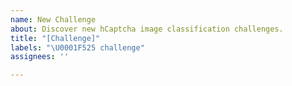 ```yaml
---
name: New Challenge
about: Discover new hCaptcha image classification challenges.
title: "[Challenge]"
labels: "\U0001F525 challenge"
assignees: ''

---
```



